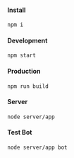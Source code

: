 #### Install

```
npm i
```

#### Development

```
npm start
```

#### Production

```
npm run build
```

#### Server

```
node server/app
```

#### Test Bot

```
node server/app bot
